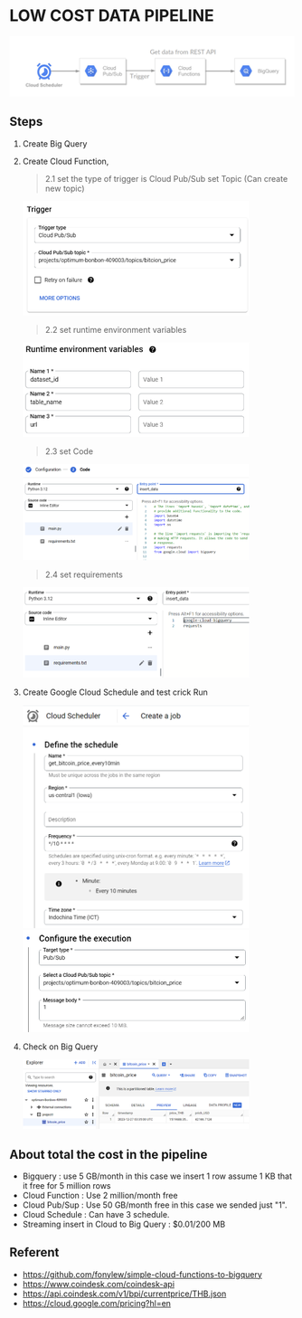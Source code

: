 # LOW COST DATA PIPELINE
![Alt text](/image/pipeline.png)

## Steps
1. Create Big Query
2. Create Cloud Function, 
   >2.1 set the type of trigger is Cloud Pub/Sub  set Topic (Can create new topic)
   <img src="./image/trigger.png" width="400">

   >2.2 set runtime environment variables
   <img src="./image/environment.png" width="400">

   >2.3 set Code

   <img src="./image/Code.png" width="400">

   > 2.4 set requirements
   <img src="./image/requirements.png" width="400">

3. Create Google Cloud Schedule and test crick Run
   
   <img src="./image/Schedule.png" width="400">
   <img src="./image/Schedule-1.png" width="400">
4. Check on Big Query
   
   <img src="./image/Check.png" width="400">
   
## About total the cost in the pipeline
- Bigquery : use 5 GB/month in this case we insert 1 row assume 1 KB that it free for 5 million rows
- Cloud Function : Use 2 million/month free
- Cloud Pub/Sup : Use 50 GB/month free in this case we sended just "1".
- Cloud Schedule : Can have 3 schedule.
- Streaming insert in Cloud to Big Query : 
  $0.01/200 MB

## Referent
- https://github.com/fonylew/simple-cloud-functions-to-bigquery
- https://www.coindesk.com/coindesk-api
- https://api.coindesk.com/v1/bpi/currentprice/THB.json
- https://cloud.google.com/pricing?hl=en
